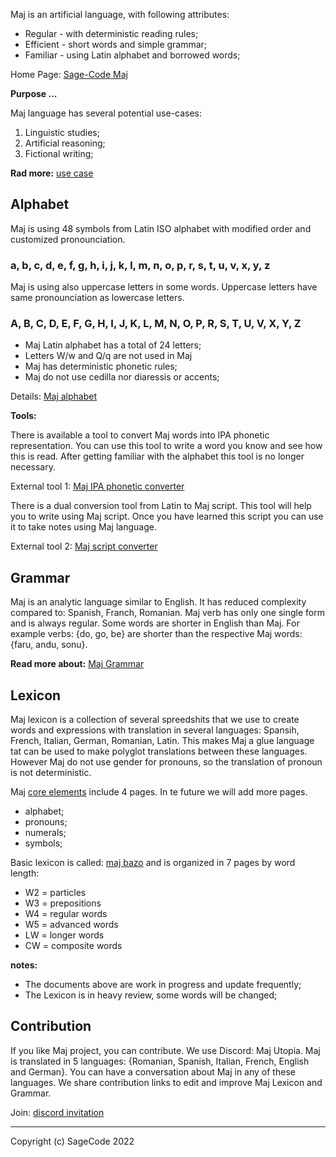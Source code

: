 Maj is an artificial language,  with following attributes:

* Regular - with deterministic reading rules;
* Efficient - short words and simple grammar;
* Familiar - using Latin alphabet and borrowed words;

Home Page: [Sage-Code Maj](https://sagecode.net/maj)

**Purpose ...**

Maj language has several potential use-cases:

1. Linguistic studies;
1. Artificial reasoning;
1. Fictional writing;

**Rad more:** [use case](case.md)

## Alphabet

Maj is using 48 symbols from Latin ISO alphabet with modified order and customized pronounciation.

### a, b, c, d, e, f, g, h, i, j, k, l, m, n, o, p, r, s, t, u, v, x, y, z

Maj is using also uppercase letters in some words. Uppercase letters have same pronounciation as lowercase letters.

### A, B, C, D, E, F, G, H, I, J, K, L, M, N, O, P, R, S, T, U, V, X, Y, Z

* Maj Latin alphabet has a total of 24 letters;
* Letters W/w and Q/q are not used in Maj
* Maj has deterministic phonetic rules;
* Maj do not use cedilla nor diaressis or accents;


Details: [Maj alphabet](alphabet.md)

**Tools:** 

There is available a tool to convert Maj words into IPA phonetic representation. You can use this tool to write a word you know and see how this is read. After getting familiar with the alphabet this tool is no longer necessary.

External tool 1: [Maj IPA phonetic converter](https://lingojam.com/MajIPA)

There is a dual conversion tool from Latin to Maj script. This tool will help you to write using Maj script. Once you have learned this script you can use it to take notes using Maj language. 

External tool 2: [Maj script converter](https://lingojam.com/MajScript)

## Grammar

Maj is an analytic language similar to English. It has reduced complexity compared to: Spanish, Franch, Romanian. Maj verb has only one single form and is always regular. Some words are shorter in English than Maj. For example verbs: {do, go, be} are shorter than the respective Maj words: {faru, andu, sonu}. 

**Read more about:** [Maj Grammar](https://docs.google.com/document/d/e/2PACX-1vQywJ8rY3R5CiQmhSlCJKi4fJ_pKNKlPmDf7EK49dMkPK14dzQV3DE6mOeAKa68b0QFMRq8mMPQAFFs/pub)

## Lexicon

Maj lexicon is a collection of several spreedshits that we use to create words and expressions with translation in several languages: Spansih, French, Italian, German, Romanian, Latin. This makes Maj a glue language tat can be used to make polyglot translations between these languages. However Maj do not use gender for pronouns, so the translation of pronoun is not deterministic.

Maj [core elements](https://docs.google.com/spreadsheets/d/e/2PACX-1vTs0cvSYlWttqu7zPxMbiYlWxhN9SosL130JiEn7jqeAyEOxGAr_H7wrRaXrs6oSo-SAFuS2dci1WK6/pubhtml#) 
include 4 pages. In te future we will add more pages. 

* alphabet;
* pronouns; 
* numerals;
* symbols;

Basic lexicon is called: 
[maj bazo](https://docs.google.com/spreadsheets/d/e/2PACX-1vQIAx1UHDxg9SAk0caYU18U9hCQBfl-BWQuz9_6VhXwGr1aJdOfg-uv1ret-L-0u_2yQvPtlycNICi6/pubhtml#)
and is organized in 7 pages by word length:

* W2 = particles 
* W3 = prepositions 
* W4 = regular words
* W5 = advanced words
* LW = longer words
* CW = composite words

**notes:**

* The documents above are work in progress and update frequently;
* The Lexicon is in heavy review, some words will be changed;

## Contribution

If you like Maj project, you can contribute. We use Discord: Maj Utopia. Maj is translated in 5 languages: {Romanian, Spanish, Italian, French, English and German}. You can have a conversation about Maj in any of these languages. We share contribution links to edit and improve Maj Lexicon and Grammar.

Join: [discord invitation](https://discord.gg/ZtusYjf)

---

Copyright (c) SageCode 2022 
